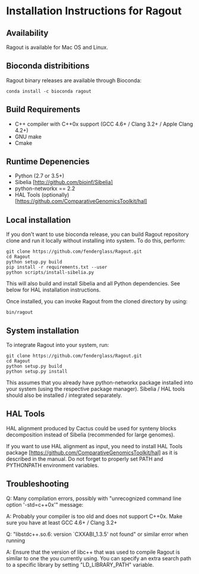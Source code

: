 Installation Instructions for Ragout
====================================

Availability
------------
Ragout is available for Mac OS and Linux.


Bioconda distribitions
----------------------

Ragout binary releases are available through Bioconda:

    conda install -c bioconda ragout


Build Requirements
------------------
* C++ compiler with C++0x support (GCC 4.6+ / Clang 3.2+ / Apple Clang 4.2+)
* GNU make 
* Cmake


Runtime Depenencies
-------------------

* Python (2.7 or 3.5+)
* Sibelia [http://github.com/bioinf/Sibelia]
* python-networkx == 2.2
* HAL Tools (optionally) [https://github.com/ComparativeGenomicsToolkit/hal]


Local installation
------------------

If you don't want to use bioconda release, you can build
Ragout repository clone and run it locally without installing
into system. To do this, perform:

    git clone https://github.com/fenderglass/Ragout.git
	cd Ragout
	python setup.py build
	pip install -r requirements.txt --user
    python scripts/install-sibelia.py

This will also build and install Sibelia and all Python dependencies.
See below for HAL installation instructions.

Once installed, you can invoke Ragout from the cloned directory by using:

    bin/ragout

System installation
-------------------

To integrate Ragout into your system, run:

    git clone https://github.com/fenderglass/Ragout.git
	cd Ragout
	python setup.py build
    python setup.py install

This assumes that you already have python-networkx package
installed into your system (using the respective package manager).
Sibelia / HAL tools should also be installed / integrated separately.


HAL Tools
---------

HAL alignment produced by Cactus could be used for synteny 
blocks decomposition instead of Sibelia (recommended for large genomes). 

If you want to use HAL alignment as input,
you need to install HAL Tools package [https://github.com/ComparativeGenomicsToolkit/hal]
as it is described in the manual. Do not forget to properly set PATH and PYTHONPATH
environment variables.


Troubleshooting
---------------

Q: Many compilation errors, possibly with 
"unrecognized command line option '-std=c++0x'" message:

A: Probably your compiler is too old and does not support C++0x. Make
sure you have at least GCC 4.6+ / Clang 3.2+


Q: "libstdc++.so.6: version `CXXABI_1.3.5' not found" or similar error when running

A: Ensure that the version of libc++ that was used to compile Ragout is similar
to one the you currently using. You can specify an extra search path
to a specific library by setting "LD_LIBRARY_PATH" variable.
